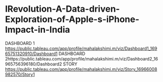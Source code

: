 # IRevolution-A-Data-driven-Exploration-of-Apple-s-iPhone-Impact-in-India
DASHBOARD 1 https://public.tableau.com/app/profile/mahalakshimi.m/viz/Dashboard1_16965751320910/Dashboard1
DASHBOARD 2https://public.tableau.com/app/profile/mahalakshimi.m/viz/Dashboard2_16965756396180/Dashboard2
STORY https://public.tableau.com/app/profile/mahalakshimi.m/viz/Story_16966008982570/Story1
